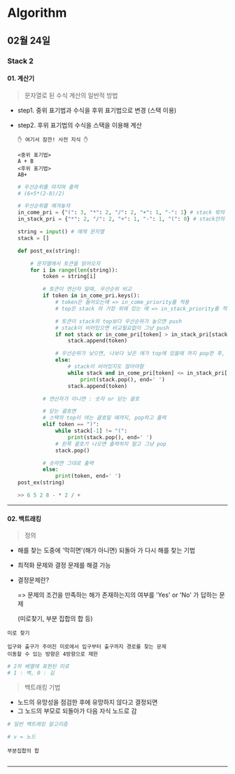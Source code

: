 # Algorithm

## 02월 24일

### Stack 2

#### 01. 계산기

> 문자열로 된 수식 계산의 일반적 방법

- step1. 중위 표기법과 수식을 후위 표기법으로 변경 (스택 이용)

- step2. 후위 표기법의 수식을 스택을 이용해 계산

  ```
  ✋ 여기서 잠깐! 사전 지식 ✋
  
  <중위 표기법>
  A + B
  <후위 표기법>
  AB+
  ```

  ```python
  # 우선순위를 따지며 출력
  # (6+5*(2-8)/2)
  
  # 우선순위를 매겨놓자
  in_come_pri = {"(": 3, "*": 2, "/": 2, "+": 1, "-": 1} # stack 밖의 우선순위
  in_stack_pri = {"*": 2, "/": 2, "+": 1, "-": 1, "(": 0} # stack안의 우선순위
  
  string = input() # 예제 문자열
  stack = []
  
  def post_ex(string):
  
      # 문자열에서 토큰을 읽어오자
      for i in range(len(string)):
          token = string[i]
  
          # 토큰이 연산자 일때, 우선순위 비교
          if token in in_come_pri.keys():
              # token은 들어오는애 => in_come_priority를 적용
              # top은 stack 의 가장 위에 있는 애 => in_stack_priority를 적용
  
              # 토큰이 stack의 top보다 우선순위가 높으면 push
              # stack이 비어있으면 비교필요없이 그냥 push
              if not stack or in_come_pri[token] > in_stack_pri[stack[-1]]:
                  stack.append(token)
  
              # 우선순위가 낮으면, 나보다 낮은 애가 top에 있을때 까지 pop한 후, push
              else:
                  # stack이 비어있지도 않아야함
                  while stack and in_come_pri[token] <= in_stack_pri[stack[-1]]:
                      print(stack.pop(), end=' ')
                  stack.append(token)
  
          # 연산자가 아니면 : 숫자 or 닫는 괄호
  
          # 닫는 괄호면
          # 스택의 top이 여는 괄호일 때까지, pop하고 출력
          elif token == ")":
              while stack[-1] != "(":
                  print(stack.pop(), end=' ')
              # 왼쪽 괄호가 나오면 출력하지 말고 그냥 pop
              stack.pop()
  
          # 숫자면 그대로 출력
          else:
              print(token, end=' ')
  post_ex(string)
  
  >> 6 5 2 8 - * 2 / + 
  ```



---------------------------------------



#### 02. 백트래킹

> 정의

- 해를 찾는 도중에 '막히면'(해가 아니면) 되돌아 가 다시 해를 찾는 기법

- 최적화 문제와 결정 문제를 해결 가능

- 결정문제란?

  => 문제의 조건을 만족하는 해가 존재하는지의 여부를 'Yes' or 'No' 가 답하는 문제

  (미로찾기, 부분 집합의 합 등)



`미로 찾기`

```
입구와 출구가 주어진 미로에서 입구부터 출구까지 경로를 찾는 문제
이동할 수 있는 방향은 4방향으로 제한
```

```python
# 2차 배열에 표현된 미로
# 1 : 벽, 0 : 길
```



> 백트래킹 기법

- 노드의 유망성을 점검한 후에 유망하지 않다고 결정되면
- 그 노드의 부모로 되돌아가 다음 자식 노드로 감

```python
# 일반 백트래킹 알고리즘

# v = 노드
```



`부분집합의 합`

```python

```





---------------------------------------

